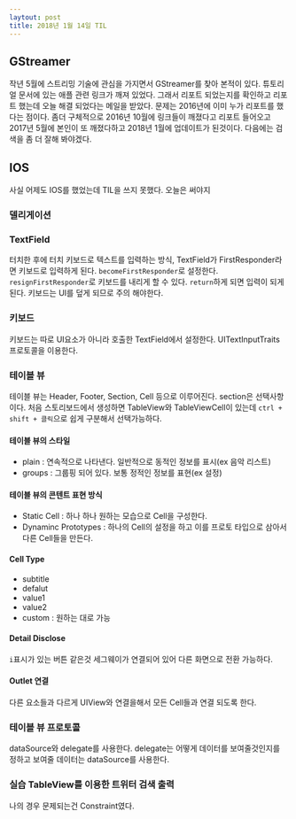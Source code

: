 ```yaml
---
laytout: post
title: 2018년 1월 14일 TIL
---
```


## GStreamer
작년 5월에 스트리밍 기술에 관심을 가지면서 GStreamer를 찾아 본적이 있다. 튜토리얼 문서에 있는 애플 관련 링크가 깨져 있었다. 그래서 리포트 되었는지를 확인하고 리포트 했는데 오늘 해결 되었다는 메일을 받았다. 문제는 2016년에 이미 누가 리포트를 했다는 점이다. 좀더 구체적으로 2016년 10월에 링크들이 깨졌다고 리포트 들어오고 2017년 5월에 본인이 또 깨졌다하고 2018년 1월에 업데이트가 된것이다. 다음에는 검색을 좀 더 잘해 봐야겠다.

## IOS
사실 어제도 IOS를 했었는데 TIL을 쓰지 못했다. 오늘은 써야지
### 델리게이션

### TextField
터치한 후에 터치 키보드로 텍스트를 입력하는 방식, TextField가 FirstResponder라면 키보드로 입력하게 된다. `becomeFirstResponder`로 설정한다. `resignFirstResponder`로 키보드를 내리게 할 수 있다. `return`하게 되면 입력이 되게 된다. 키보드는 UI를 덮게 되므로 주의 해야한다.

### 키보드
키보드는 따로 UI요소가 아니라 호출한 TextField에서 설정한다. UITextInputTraits 프로토콜을 이용한다.

### 테이블 뷰
테이블 뷰는 Header, Footer, Section, Cell 등으로 이루어진다. section은 선택사항이다. 
처음 스토리보드에서 생성하면 TableView와 TableViewCell이 있는데 `ctrl + shift + 클릭`으로 쉽게 구분해서 선택가능하다.

#### 테이블 뷰의 스타일
- plain : 연속적으로 나타낸다. 일반적으로 동적인 정보를 표시(ex 음악 리스트)
- groups : 그룹핑 되어 있다. 보통 정적인 정보를 표현(ex 설정)     

#### 테이블 뷰의 콘텐트 표현 방식
- Static Cell : 하나 하나 원하는 모습으로 Cell을 구성한다.
- Dynaminc Prototypes : 하나의 Cell의 설정을 하고 이를 프로토 타입으로 삼아서 다른 Cell들을 만든다.

#### Cell Type
- subtitle
- defalut
- value1
- value2
- custom : 원하는 대로 가능

#### Detail Disclose
`i`표시가 있는 버튼 같은것 세그웨이가 연결되어 있어 다른 화면으로 전환 가능하다.

#### Outlet 연결
다른 요소들과 다르게 UIView와 연결을해서 모든 Cell들과 연결 되도록 한다.

### 테이블 뷰 프로토콜
dataSource와 delegate를 사용한다. delegate는 어떻게 데이터를 보여줄것인지를 정하고 보여줄 데이터는 dataSource를 사용한다.



### 실습 TableView를 이용한 트위터 검색 출력
나의 경우 문제되는건 Constraint였다.